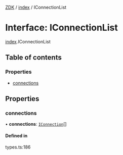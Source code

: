 [ZDK](../README.md) / [index](../modules/index.md) / IConnectionList

# Interface: IConnectionList

[index](../modules/index.md).IConnectionList

## Table of contents

### Properties

- [connections](index.IConnectionList.md#connections)

## Properties

### connections

• **connections**: [`IConnection`](index.IConnection.md)[]

#### Defined in

types.ts:186
